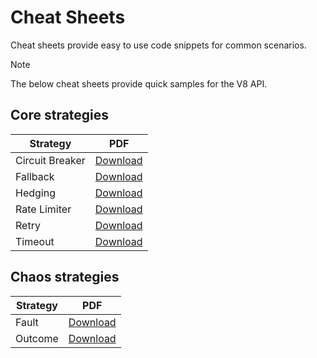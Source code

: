 # Cheat Sheets

Cheat sheets provide easy to use code snippets for common scenarios.

> [!NOTE]
> The below cheat sheets provide quick samples for the V8 API.

## Core strategies

| Strategy        |                         PDF                          |
| --------------- | :--------------------------------------------------: |
| Circuit Breaker | [Download](../media/cheat-sheet-circuit-breaker.pdf) |
| Fallback        |    [Download](../media/cheat-sheet-fallback.pdf)     |
| Hedging         |     [Download](../media/cheat-sheet-hedging.pdf)     |
| Rate Limiter    |  [Download](../media/cheat-sheet-rate-limiter.pdf)   |
| Retry           |      [Download](../media/cheat-sheet-retry.pdf)      |
| Timeout         |     [Download](../media/cheat-sheet-timeout.pdf)     |

## Chaos strategies

| Strategy |                     PDF                      |
| -------- | :------------------------------------------: |
| Fault    |  [Download](../media/cheat-sheet-fault.pdf)  |
| Outcome  | [Download](../media/cheat-sheet-outcome.pdf) |
